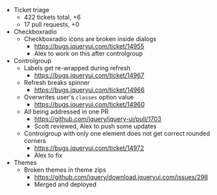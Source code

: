 * Ticket triage	
	* 422 tickets total, +6
	* 17 pull requests, +0
* Checkboxradio	
	* Checkboxradio icons are broken inside dialogs
	  * https://bugs.jqueryui.com/ticket/14955
	  * Alex to work on this after controlgroup
* Controlgroup	
	* Labels get re-wrapped during refresh
	  * https://bugs.jqueryui.com/ticket/14967
	* Refresh breaks spinner
	  * https://bugs.jqueryui.com/ticket/14966
	* Overwrites user's `classes` option value
	  * https://bugs.jqueryui.com/ticket/14960
	* All being addressed in one PR
	  * https://github.com/jquery/jquery-ui/pull/1703
	  * Scott reviewed, Alex to push some updates
	* Controlgroup with only one element does not get correct rounded corners
	  * https://bugs.jqueryui.com/ticket/14972
	  * Alex to fix
* Themes	
	* Broken themes in theme zips
	  * https://github.com/jquery/download.jqueryui.com/issues/298
	  * Merged and deployed
